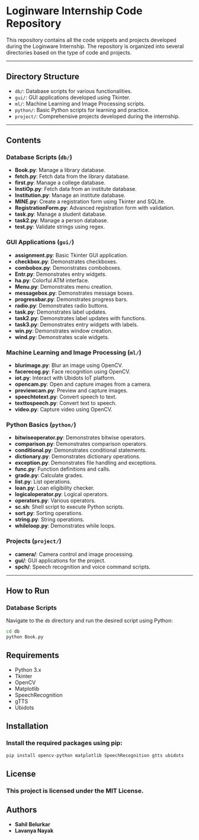 # Loginware Internship Code Repository

This repository contains all the code snippets and projects developed during the Loginware Internship. The repository is organized into several directories based on the type of code and projects.

---

## Directory Structure

- `db/`: Database scripts for various functionalities.  
- `gui/`: GUI applications developed using Tkinter.  
- `ml/`: Machine Learning and Image Processing scripts.  
- `python/`: Basic Python scripts for learning and practice.  
- `project/`: Comprehensive projects developed during the internship.  

---

## Contents

### Database Scripts (`db/`)  
- **Book.py**: Manage a library database.  
- **fetch.py**: Fetch data from the library database.  
- **first.py**: Manage a college database.  
- **InstiOp.py**: Fetch data from an institute database.  
- **Institution.py**: Manage an institute database.  
- **MINE.py**: Create a registration form using Tkinter and SQLite.  
- **RegistrationForm.py**: Advanced registration form with validation.  
- **task.py**: Manage a student database.  
- **task2.py**: Manage a person database.  
- **test.py**: Validate strings using regex.  

### GUI Applications (`gui/`)  
- **assignment.py**: Basic Tkinter GUI application.  
- **checkbox.py**: Demonstrates checkboxes.  
- **combobox.py**: Demonstrates comboboxes.  
- **Entr.py**: Demonstrates entry widgets.  
- **ha.py**: Colorful ATM interface.  
- **Menu.py**: Demonstrates menu creation.  
- **messagebox.py**: Demonstrates message boxes.  
- **progressbar.py**: Demonstrates progress bars.  
- **radio.py**: Demonstrates radio buttons.  
- **task.py**: Demonstrates label updates.  
- **task2.py**: Demonstrates label updates with functions.  
- **task3.py**: Demonstrates entry widgets with labels.  
- **win.py**: Demonstrates window creation.  
- **wind.py**: Demonstrates scale widgets.  

### Machine Learning and Image Processing (`ml/`)  
- **blurimage.py**: Blur an image using OpenCV.  
- **facerecog.py**: Face recognition using OpenCV.  
- **iot.py**: Interact with Ubidots IoT platform.  
- **opencam.py**: Open and capture images from a camera.  
- **previewcam.py**: Preview and capture images.  
- **speechtotext.py**: Convert speech to text.  
- **texttospeech.py**: Convert text to speech.  
- **video.py**: Capture video using OpenCV.  

### Python Basics (`python/`)  
- **bitwiseoperator.py**: Demonstrates bitwise operators.  
- **comparison.py**: Demonstrates comparison operators.  
- **conditional.py**: Demonstrates conditional statements.  
- **dictionary.py**: Demonstrates dictionary operations.  
- **exception.py**: Demonstrates file handling and exceptions.  
- **func.py**: Function definitions and calls.  
- **grade.py**: Calculate grades.  
- **list.py**: List operations.  
- **loan.py**: Loan eligibility checker.  
- **logicaloperator.py**: Logical operators.  
- **operators.py**: Various operators.  
- **sc.sh**: Shell script to execute Python scripts.  
- **sort.py**: Sorting operations.  
- **string.py**: String operations.  
- **whileloop.py**: Demonstrates while loops.  

### Projects (`project/`)  
- **camera/**: Camera control and image processing.  
- **gui/**: GUI applications for the project.  
- **spch/**: Speech recognition and voice command scripts.  

---

## How to Run

### Database Scripts  
Navigate to the `db` directory and run the desired script using Python:  
```bash  
cd db  
python Book.py
```

## Requirements
- Python 3.x
- Tkinter
- OpenCV
- Matplotlib
- SpeechRecognition
- gTTS
- Ubidots

## Installation
### Install the required packages using pip:
```bash
pip install opencv-python matplotlib SpeechRecognition gtts ubidots  
```


## License
### This project is licensed under the MIT License.

## Authors
- **Sahil Belurkar**
- **Lavanya Nayak**
